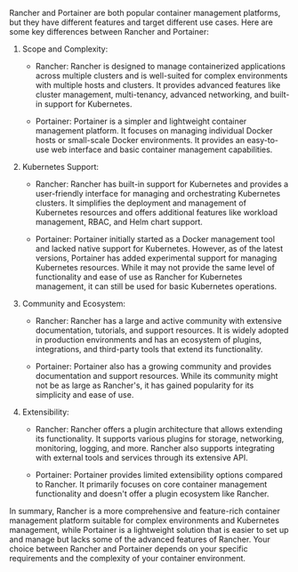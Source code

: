 
Rancher and Portainer are both popular container management platforms, but they have different features and target different use cases. Here are some key differences between Rancher and Portainer:

1. Scope and Complexity:
    
    - Rancher: Rancher is designed to manage containerized applications across multiple clusters and is well-suited for complex environments with multiple hosts and clusters. It provides advanced features like cluster management, multi-tenancy, advanced networking, and built-in support for Kubernetes.
    
    - Portainer: Portainer is a simpler and lightweight container management platform. It focuses on managing individual Docker hosts or small-scale Docker environments. It provides an easy-to-use web interface and basic container management capabilities.
    
1. Kubernetes Support:
    
    - Rancher: Rancher has built-in support for Kubernetes and provides a user-friendly interface for managing and orchestrating Kubernetes clusters. It simplifies the deployment and management of Kubernetes resources and offers additional features like workload management, RBAC, and Helm chart support.
    
    - Portainer: Portainer initially started as a Docker management tool and lacked native support for Kubernetes. However, as of the latest versions, Portainer has added experimental support for managing Kubernetes resources. While it may not provide the same level of functionality and ease of use as Rancher for Kubernetes management, it can still be used for basic Kubernetes operations.
    
1. Community and Ecosystem:
    
    - Rancher: Rancher has a large and active community with extensive documentation, tutorials, and support resources. It is widely adopted in production environments and has an ecosystem of plugins, integrations, and third-party tools that extend its functionality.
    
    - Portainer: Portainer also has a growing community and provides documentation and support resources. While its community might not be as large as Rancher's, it has gained popularity for its simplicity and ease of use.
    
1. Extensibility:
    
    - Rancher: Rancher offers a plugin architecture that allows extending its functionality. It supports various plugins for storage, networking, monitoring, logging, and more. Rancher also supports integrating with external tools and services through its extensive API.
    
    - Portainer: Portainer provides limited extensibility options compared to Rancher. It primarily focuses on core container management functionality and doesn't offer a plugin ecosystem like Rancher.

In summary, Rancher is a more comprehensive and feature-rich container management platform suitable for complex environments and Kubernetes management, while Portainer is a lightweight solution that is easier to set up and manage but lacks some of the advanced features of Rancher. Your choice between Rancher and Portainer depends on your specific requirements and the complexity of your container environment.